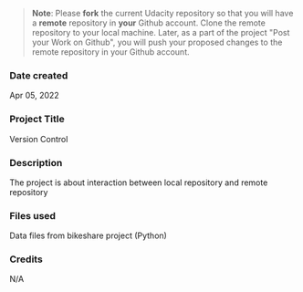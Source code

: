 >**Note**: Please **fork** the current Udacity repository so that you will have a **remote** repository in **your** Github account. Clone the remote repository to your local machine. Later, as a part of the project "Post your Work on Github", you will push your proposed changes to the remote repository in your Github account.

### Date created
Apr 05, 2022

### Project Title
Version Control 

### Description
The project is about interaction between local repository and remote repository

### Files used
Data files from bikeshare project (Python)

### Credits
N/A

